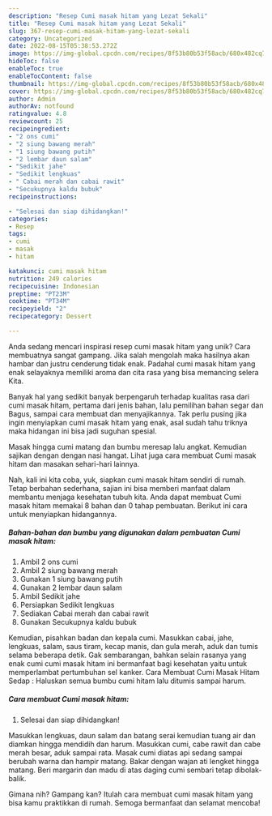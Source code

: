 ```yaml
---
description: "Resep Cumi masak hitam yang Lezat Sekali"
title: "Resep Cumi masak hitam yang Lezat Sekali"
slug: 367-resep-cumi-masak-hitam-yang-lezat-sekali
category: Uncategorized
date: 2022-08-15T05:38:53.272Z
image: https://img-global.cpcdn.com/recipes/8f53b80b53f58acb/680x482cq70/cumi-masak-hitam-foto-resep-utama.jpg
hideToc: false
enableToc: true
enableTocContent: false
thumbnail: https://img-global.cpcdn.com/recipes/8f53b80b53f58acb/680x482cq70/cumi-masak-hitam-foto-resep-utama.jpg
cover: https://img-global.cpcdn.com/recipes/8f53b80b53f58acb/680x482cq70/cumi-masak-hitam-foto-resep-utama.jpg
author: Admin
authorAv: notfound
ratingvalue: 4.8
reviewcount: 25
recipeingredient:
- "2 ons cumi"
- "2 siung bawang merah"
- "1 siung bawang putih"
- "2 lembar daun salam"
- "Sedikit jahe"
- "Sedikit lengkuas"
- " Cabai merah dan cabai rawit"
- "Secukupnya kaldu bubuk"
recipeinstructions:

- "Selesai dan siap dihidangkan!"
categories:
- Resep
tags:
- cumi
- masak
- hitam

katakunci: cumi masak hitam 
nutrition: 249 calories
recipecuisine: Indonesian
preptime: "PT23M"
cooktime: "PT34M"
recipeyield: "2"
recipecategory: Dessert

---
```





Anda sedang mencari inspirasi resep cumi masak hitam yang unik? Cara membuatnya sangat gampang. Jika salah mengolah maka hasilnya akan hambar dan justru cenderung tidak enak. Padahal cumi masak hitam yang enak selayaknya memiliki aroma dan cita rasa yang bisa memancing selera Kita.





Banyak hal yang sedikit banyak berpengaruh terhadap kualitas rasa dari cumi masak hitam, pertama dari jenis bahan, lalu pemilihan bahan segar dan Bagus, sampai cara membuat dan menyajikannya. Tak perlu pusing jika ingin menyiapkan cumi masak hitam yang enak,      asal sudah tahu triknya maka hidangan ini bisa jadi suguhan spesial.














Masak hingga cumi matang dan bumbu meresap lalu angkat. Kemudian sajikan dengan dengan nasi hangat. Lihat juga cara membuat Cumi masak hitam dan masakan sehari-hari lainnya.






Nah, kali ini kita coba, yuk, siapkan cumi masak hitam sendiri di rumah. Tetap berbahan sederhana, sajian ini bisa memberi manfaat dalam membantu menjaga kesehatan tubuh kita. Anda dapat membuat Cumi masak hitam memakai 8 bahan dan 0 tahap pembuatan. Berikut ini cara untuk menyiapkan hidangannya.

<!--inarticleads1-->

##### Bahan-bahan dan bumbu yang digunakan dalam pembuatan Cumi masak hitam:

1. Ambil 2 ons cumi
1. Ambil 2 siung bawang merah
1. Gunakan 1 siung bawang putih
1. Gunakan 2 lembar daun salam
1. Ambil Sedikit jahe
1. Persiapkan Sedikit lengkuas
1. Sediakan  Cabai merah dan cabai rawit
1. Gunakan Secukupnya kaldu bubuk


Kemudian, pisahkan badan dan kepala cumi. Masukkan cabai, jahe, lengkuas, salam, saus tiram, kecap manis, dan gula merah, aduk dan tumis selama beberapa detik. Gak sembarangan, bahkan selain rasanya yang enak cumi cumi masak hitam ini bermanfaat bagi kesehatan yaitu untuk memperlambat pertumbuhan sel kanker. Cara Membuat Cumi Masak Hitam Sedap : Haluskan semua bumbu cumi hitam lalu ditumis sampai harum. 

<!--inarticleads2-->

##### Cara membuat Cumi masak hitam:


1. Selesai dan siap dihidangkan!

Masukkan lengkuas, daun salam dan batang serai kemudian tuang air dan diamkan hingga mendidih dan harum. Masukkan cumi, cabe rawit dan cabe merah besar, aduk sampai rata. Masak cumi diatas api sedang sampai berubah warna dan hampir matang. Bakar dengan wajan ati lengket hingga matang. Beri margarin dan madu di atas daging cumi sembari tetap dibolak-balik. 

Gimana nih? Gampang kan? Itulah cara membuat cumi masak hitam yang bisa kamu praktikkan di rumah. Semoga bermanfaat dan selamat mencoba!
